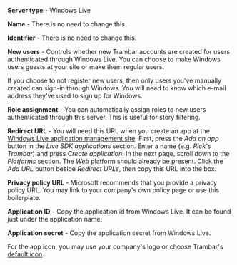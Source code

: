 **Server type** - Windows Live

**Name** - There is no need to change this.

**Identifier** - There is no need to change this.

**New users** - Controls whether new Trambar accounts are created for users
authenticated through Windows Live. You can choose to make Windows users guests
at your site or make them regular users.

If you choose to not register new users, then only users you've manually created
can sign-in through Windows. You will need to know which e-mail address they've
used to sign up for Windows.

**Role assignment** - You can automatically assign roles to new users
authenticated through this server. This is useful for story filtering.

**Redirect URL** - You will need this URL when you create an app at the
[Windows Live application management site](https://apps.dev.microsoft.com/).
First, press the *Add an app* button in the *Live SDK applications* section.
Enter a name (e.g. _Rick's Trambar_) and press *Create application*. In the
next page, scroll down to the *Platforms* section. The *Web* platform should
already be present. Click the *Add URL* button beside *Redirect URLs*, then
copy this URL into the box.

**Privacy policy URL** - Microsoft recommends that you provide a privacy policy
URL. You may link to your company's own policy page or use this boilerplate.

**Application ID** - Copy the application id from Windows Live. It can be found
just under the application name.

**Application secret** - Copy the application secret from Windows Live.

For the app icon, you may use your company's logo or choose Trambar's
[default icon](windows-icons.zip).
